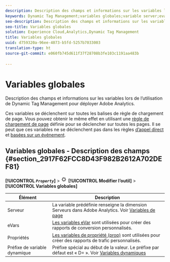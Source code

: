 ```yaml
---
description: Description des champs et informations sur les variables lors de l’utilisation de Dynamic Tag Management pour déployer Adobe Analytics.
keywords: Dynamic Tag Management;variables globales;variable server;evar;propriétés;préfixe de variable dynamique;variable dynamique
seo-description: Description des champs et informations sur les variables lors de l’utilisation de Dynamic Tag Management pour déployer Adobe Analytics.
seo-title: Variables globales
solution: Experience Cloud,Analytics,Dynamic Tag Management
title: Variables globales
uuid: d759320a-96ee-4073-b5fd-5257b7033003
translation-type: ht
source-git-commit: e060fb745d611f37f28708b3fe103c1191aa483b

---
```



# Variables globales

Description des champs et informations sur les variables lors de l’utilisation de Dynamic Tag Management pour déployer Adobe Analytics.

Ces variables se déclenchent sur toutes les balises de règle de chargement de page. Vous pouvez obtenir le même effet en utilisant une [règle de chargement de page](../../../implement/c-implement-with-dtm/c-rules/t-rules-page-conditions.md#task_69B41CB230EE4530A755D91233F73706) définie pour se déclencher sur toutes les pages. Il se peut que ces variables ne se déclenchent pas dans les règles [d’appel direct](../../../implement/c-implement-with-dtm/c-rules/t-rules-direct-conditions.md#task_85EB8F01775A402BA53B8298F0AADA09) et [basées sur un événement](../../../implement/c-implement-with-dtm/c-rules/t-rules-event-conditions.md#task_A122DE72110F4579A91F9D96D92D39FC).

## Variables globales - Description des champs {#section_2917F62FCC8D43F982B2612A702DEF81}

**[!UICONTROL *`Property`*]** &gt; ![](assets/settings_gear.png) **[!UICONTROL Modifier l’outil]** &gt; **[!UICONTROL Variables globales]**

| Élément | Description |
|--- |--- |
| Serveur | La variable prédéfinie renseigne la dimension Serveurs dans Adobe Analytics. Voir [Variables de page](/help/implement/js-implementation/c-variables/page-variables.md) |
| eVars | [Les variables eVar](/help/implement/js-implementation/c-variables/page-variables.md) sont utilisées pour créer des rapports de conversion personnalisés. |
| Propriétés | [Les variables de propriété (prop)](/help/implement/js-implementation/c-variables/page-variables.md) sont utilisées pour créer des rapports de trafic personnalisés. |
| Préfixe de variable dynamique | Préfixe spécial au début de la valeur. Le préfixe par défaut est « D= ». Voir [Variables dynamiques](/help/implement/js-implementation/c-variables/dynvars-overview.md) |
